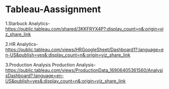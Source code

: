 # Tableau-Aassignment
1.Starbuck Analytics-
https://public.tableau.com/shared/3KKFRYX4P?:display_count=n&:origin=viz_share_link

2.HR Analytics-
https://public.tableau.com/views/HRGoogleSheet/Dashboard1?:language=en-US&publish=yes&:display_count=n&:origin=viz_share_link

3.Production Analysis
Production Analysis-https://public.tableau.com/views/ProductionData_16906405361560/AnalysisDashboard?:language=en-US&publish=yes&:display_count=n&:origin=viz_share_link

